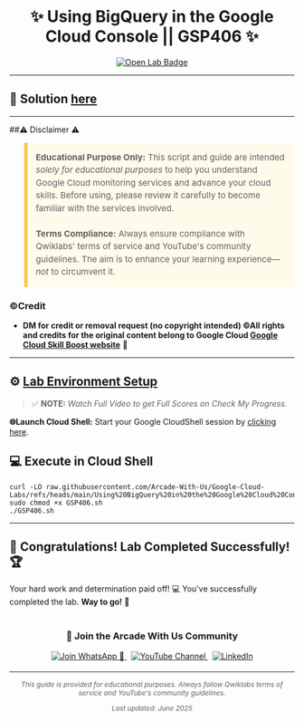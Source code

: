 <h1 align="center">
✨  Using BigQuery in the Google Cloud Console || GSP406 ✨
</h1>

<div align="center">
  <a href="https://www.cloudskillsboost.google/focuses/49749?parent=catalog"_blank" rel="noopener noreferrer">
    <img src="https://img.shields.io/badge/Open_Lab-Cloud_Skills_Boost-4285F4?style=for-the-badge&logo=google&logoColor=white&labelColor=34A853" alt="Open Lab Badge">
  </a>
</div>

---

## 🔑 Solution [here]()

---

##⚠️ Disclaimer ⚠️

<blockquote style="background-color: #fffbea; border-left: 6px solid #f7c948; padding: 1em; font-size: 15px; line-height: 1.5;">
  <strong>Educational Purpose Only:</strong> This script and guide are intended <em>solely for educational purposes</em> to help you understand Google Cloud monitoring services and advance your cloud skills. Before using, please review it carefully to become familiar with the services involved.
  <br><br>
  <strong>Terms Compliance:</strong> Always ensure compliance with Qwiklabs' terms of service and YouTube's community guidelines. The aim is to enhance your learning experience—<em>not</em> to circumvent it.
</blockquote>

### ©Credit
- **DM for credit or removal request (no copyright intended) ©All rights and credits for the original content belong to Google Cloud [Google Cloud Skill Boost website](https://www.cloudskillsboost.google/)** 🙏

---

## ⚙️ <ins>Lab Environment Setup</ins>

> ✅ **NOTE:** *Watch Full Video to get Full Scores on Check My Progress.*

**🌐Launch Cloud Shell:**
Start your Google CloudShell session by [clicking here](https://console.cloud.google.com/home/dashboard?project=&pli=1&cloudshell=true).

## 💻 **Execute in Cloud Shell** 

```
curl -LO raw.githubusercontent.com/Arcade-With-Us/Google-Cloud-Labs/refs/heads/main/Using%20BigQuery%20in%20the%20Google%20Cloud%20Console/GSP406.sh
sudo chmod +x GSP406.sh
./GSP406.sh
```
---

## 🎉 **Congratulations! Lab Completed Successfully!** 🏆  

Your hard work and determination paid off! 💻
You've successfully completed the lab. **Way to go!** 🚀


<div align="center" style="padding: 5px;">
  <h3>📱 Join the Arcade With Us Community</h3>
  
  <a href="https://chat.whatsapp.com/KN3NvYNTJvU5xMCVTORJtS">
    <img src="https://img.shields.io/badge/Join_WhatsApp-25D366?style=for-the-badge&logo=whatsapp&logoColor=white" alt="Join WhatsApp 👥">
  </a>
  &nbsp;
  <a href="https://youtube.com/@arcadewithus_we?si=yeEby5M3k40gdX4l">
    <img src="https://img.shields.io/badge/Subscribe-Arcade%20With%20Us-FF0000?style=for-the-badge&logo=youtube&logoColor=white" alt="YouTube Channel">
  </a>
  &nbsp;
  <a href="https://www.linkedin.com/in/tripti-gupta-a28a6832b/">
    <img src="https://img.shields.io/badge/LINKEDIN-Tripti%20Gupta-0077B5?style=for-the-badge&logo=linkedin&logoColor=white" alt="LinkedIn">
</a>


</div>

---

<div align="center">
  <p style="font-size: 12px; color: #586069;">
    <em>This guide is provided for educational purposes. Always follow Qwiklabs terms of service and YouTube's community guidelines.</em>
  </p>
  <p style="font-size: 12px; color: #586069;">
    <em>Last updated: June 2025</em>
  </p>
</div>
